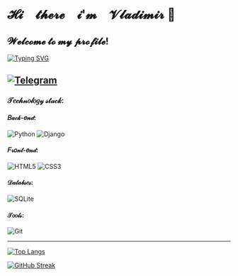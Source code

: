 # 𝓗𝓲　𝓽𝓱𝓮𝓻𝓮　𝓲'𝓶　𝓥𝓵𝓪𝓭𝓲𝓶𝓲𝓻 👋
## 𝓦𝓮𝓵𝓬𝓸𝓶𝓮 𝓽𝓸 𝓶𝔂 𝓹𝓻𝓸𝓯𝓲𝓵𝓮!

[![Typing SVG](https://readme-typing-svg.herokuapp.com?font=Tiro+Bangla&size=25&color=000000&background=FFFFFF&multiline=true&height=100&lines=I'am+a+beginner+Python+Developer;Here+are+my+tutorial)](https://git.io/typing-svg)

[![Telegram](https://img.shields.io/badge/Telegram-2CA5E0?style=for-the-badge&logo=telegram&logoColor=white)](https://t.me/O_N_E_7000)
---------------------------------------------------------------------------------------------------------------------------------------------------------------------
### 𝒯𝑒𝒸𝒽𝓃𝑜𝓁𝑜𝑔𝓎 𝓈𝓉𝒶𝒸𝓀:
#### 𝐵𝒶𝒸𝓀-𝑒𝓃𝒹:
![Python](https://img.shields.io/badge/python-3670A0?style=for-the-badge&logo=python&logoColor=ffdd54)
![Django](https://img.shields.io/badge/django-%23092E20.svg?style=for-the-badge&logo=django&logoColor=white)
#### 𝐹𝓇𝑜𝓃𝓉-𝑒𝓃𝒹:
![HTML5](https://img.shields.io/badge/html5-%23E34F26.svg?style=for-the-badge&logo=html5&logoColor=white)
![CSS3](https://img.shields.io/badge/css3-%231572B6.svg?style=for-the-badge&logo=css3&logoColor=white)
#### 𝒟𝒶𝓉𝒶𝒷𝓈𝑒𝓈:
![SQLite](https://img.shields.io/badge/sqlite-%2307405e.svg?style=for-the-badge&logo=sqlite&logoColor=white)
#### 𝒯𝑜𝑜𝓁𝓈:
![Git](https://img.shields.io/badge/git-%23F05033.svg?style=for-the-badge&logo=git&logoColor=white)

------------------------------------------------------------------------------------------------------------------------------------------------------
[![Top Langs](https://github-readme-stats.vercel.app/api/top-langs/?username=V1adimirOne&layout=compact)](https://github.com/anuraghazra/github-readme-stats)

[![GitHub Streak](https://github-readme-streak-stats.herokuapp.com/?user=V1adimirOne)](https://git.io/streak-stats)

<!--
**V1adimirOne/V1adimirOne** is a ✨ _special_ ✨ repository because its `README.md` (this file) appears on your GitHub profile.

Here are some ideas to get you started:

- 🔭 I’m currently working on ...
- 🌱 I’m currently learning ...
- 👯 I’m looking to collaborate on ...
- 🤔 I’m looking for help with ...
- 💬 Ask me about ...
- 📫 How to reach me: ...
- 😄 Pronouns: ...
- ⚡ Fun fact: ...
-->
